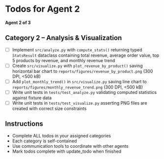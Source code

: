 # Todos for Agent 2

**Agent 2 of 3**

## Category 2 – Analysis & Visualization
- [ ] Implement `src/analyze.py` with `compute_stats()` returning typed `StatsResult` dataclass containing total revenue, average order value, top 5 products by revenue, and monthly revenue trend
- [ ] Create `src/visualize.py` with `plot_revenue_by_product()` saving horizontal bar chart to `reports/figures/revenue_by_product.png` (300 DPI, <500 kB)
- [ ] Add `plot_monthly_trend()` in `src/visualize.py` saving line chart to `reports/figures/monthly_revenue_trend.png` (300 DPI, <500 kB)
- [ ] Write unit tests in `tests/test_analyze.py` validating computed statistics against fixture data
- [ ] Write unit tests in `tests/test_visualize.py` asserting PNG files are created with correct size constraints

## Instructions
- Complete ALL todos in your assigned categories
- Each category is self-contained
- Use communication tools to coordinate with other agents
- Mark todos complete with update_todo when finished
